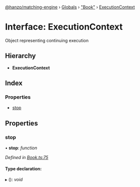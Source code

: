 [@hanzo/matching-engine](../README.md) › [Globals](../globals.md) › ["Book"](../modules/_book_.md) › [ExecutionContext](_book_.executioncontext.md)

# Interface: ExecutionContext

Object representing continuing execution

## Hierarchy

* **ExecutionContext**

## Index

### Properties

* [stop](_book_.executioncontext.md#stop)

## Properties

###  stop

• **stop**: *function*

*Defined in [Book.ts:75](https://github.com/hanzoai/matching-engine/blob/e02ef88/src/Book.ts#L75)*

#### Type declaration:

▸ (): *void*
